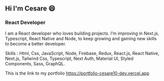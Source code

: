 ## Hi I'm Cesare 😄
### React Developer

I am a React developer who loves building projects.
I’m improving in Next.js, Typescript, React Native and Node, to keep growing and gaining new skills to become a better developer.

Skills :
Html, Css, JavaScript, Node, Firebase, Redux, React.js, React Native, Next.js, Tailwind Css, Typescript, Next Auth, Material UI, Styled Components, Sass, GraphQL.

This is the link to my portfolio https://portfolio-cesare10-dev.vercel.app

<!--
**Cesare10-dev/Cesare10-dev** is a ✨ _special_ ✨ repository because its `README.md` (this file) appears on your GitHub profile.

Here are some ideas to get you started:

- 🔭 I’m currently working on ...
- 🌱 I’m currently learning ...
- 👯 I’m looking to collaborate on ...
- 🤔 I’m looking for help with ...
- 💬 Ask me about ...
- 📫 How to reach me: ...
- 😄 Pronouns: ...
- ⚡ Fun fact: ...
-->
